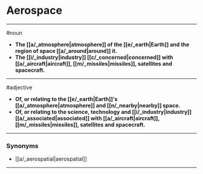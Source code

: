 # Aerospace
---
#noun
- **The [[a/_atmosphere|atmosphere]] of the [[e/_earth|Earth]] and the region of space [[a/_around|around]] it.**
- **The [[i/_industry|industry]] [[c/_concerned|concerned]] with [[a/_aircraft|aircraft]], [[m/_missiles|missiles]], satellites and spacecraft.**
---
#adjective
- **Of, or relating to the [[e/_earth|Earth]]'s [[a/_atmosphere|atmosphere]] and [[n/_nearby|nearby]] space.**
- **Of, or relating to the science, technology and [[i/_industry|industry]] [[a/_associated|associated]] with [[a/_aircraft|aircraft]], [[m/_missiles|missiles]], satellites and spacecraft.**
---
### Synonyms
- [[a/_aerospatial|aerospatial]]
---

